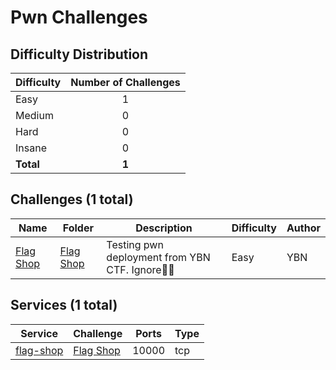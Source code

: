 
# Pwn Challenges

## Difficulty Distribution
| Difficulty | Number of Challenges |
|------------|:--------------------:|
| Easy | 1 |
| Medium | 0 |
| Hard | 0 |
| Insane | 0 |
| **Total** | **1** |

## Challenges (1 total)
| Name | Folder | Description | Difficulty | Author |
|------|--------|-------------|------------|--------|
| [Flag Shop](<./Flag Shop>) | [Flag Shop](<./Flag Shop>) | Testing pwn deployment from YBN CTF. Ignore | Easy | YBN |

## Services (1 total)
| Service | Challenge | Ports | Type |
|---------|-----------|-------|------|
| [flag-shop](<./Flag Shop/service/flag-shop>) | [Flag Shop](<./Flag Shop>) | 10000 | tcp |
